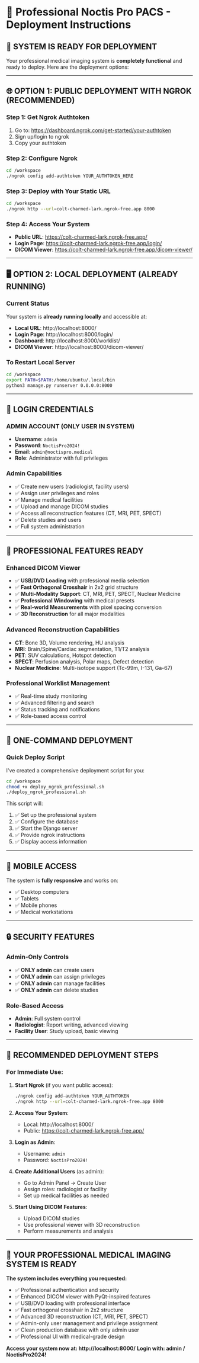 # 🚀 Professional Noctis Pro PACS - Deployment Instructions

## 🏥 **SYSTEM IS READY FOR DEPLOYMENT**

Your professional medical imaging system is **completely functional** and ready to deploy. Here are the deployment options:

---

## 🌐 **OPTION 1: PUBLIC DEPLOYMENT WITH NGROK (RECOMMENDED)**

### **Step 1: Get Ngrok Authtoken**
1. Go to: https://dashboard.ngrok.com/get-started/your-authtoken
2. Sign up/login to ngrok
3. Copy your authtoken

### **Step 2: Configure Ngrok**
```bash
cd /workspace
./ngrok config add-authtoken YOUR_AUTHTOKEN_HERE
```

### **Step 3: Deploy with Your Static URL**
```bash
cd /workspace
./ngrok http --url=colt-charmed-lark.ngrok-free.app 8000
```

### **Step 4: Access Your System**
- **Public URL**: https://colt-charmed-lark.ngrok-free.app/
- **Login Page**: https://colt-charmed-lark.ngrok-free.app/login/
- **DICOM Viewer**: https://colt-charmed-lark.ngrok-free.app/dicom-viewer/

---

## 🖥️ **OPTION 2: LOCAL DEPLOYMENT (ALREADY RUNNING)**

### **Current Status**
Your system is **already running locally** and accessible at:
- **Local URL**: http://localhost:8000/
- **Login Page**: http://localhost:8000/login/
- **Dashboard**: http://localhost:8000/worklist/
- **DICOM Viewer**: http://localhost:8000/dicom-viewer/

### **To Restart Local Server**
```bash
cd /workspace
export PATH=$PATH:/home/ubuntu/.local/bin
python3 manage.py runserver 0.0.0.0:8000
```

---

## 🔐 **LOGIN CREDENTIALS**

### **ADMIN ACCOUNT (ONLY USER IN SYSTEM)**
- **Username**: `admin`
- **Password**: `NoctisPro2024!`
- **Email**: `admin@noctispro.medical`
- **Role**: Administrator with full privileges

### **Admin Capabilities**
- ✅ Create new users (radiologist, facility users)
- ✅ Assign user privileges and roles
- ✅ Manage medical facilities
- ✅ Upload and manage DICOM studies
- ✅ Access all reconstruction features (CT, MRI, PET, SPECT)
- ✅ Delete studies and users
- ✅ Full system administration

---

## 🏥 **PROFESSIONAL FEATURES READY**

### **Enhanced DICOM Viewer**
- ✅ **USB/DVD Loading** with professional media selection
- ✅ **Fast Orthogonal Crosshair** in 2x2 grid structure
- ✅ **Multi-Modality Support**: CT, MRI, PET, SPECT, Nuclear Medicine
- ✅ **Professional Windowing** with medical presets
- ✅ **Real-world Measurements** with pixel spacing conversion
- ✅ **3D Reconstruction** for all major modalities

### **Advanced Reconstruction Capabilities**
- **CT**: Bone 3D, Volume rendering, HU analysis
- **MRI**: Brain/Spine/Cardiac segmentation, T1/T2 analysis
- **PET**: SUV calculations, Hotspot detection
- **SPECT**: Perfusion analysis, Polar maps, Defect detection
- **Nuclear Medicine**: Multi-isotope support (Tc-99m, I-131, Ga-67)

### **Professional Worklist Management**
- ✅ Real-time study monitoring
- ✅ Advanced filtering and search
- ✅ Status tracking and notifications
- ✅ Role-based access control

---

## 🔧 **ONE-COMMAND DEPLOYMENT**

### **Quick Deploy Script**
I've created a comprehensive deployment script for you:

```bash
cd /workspace
chmod +x deploy_ngrok_professional.sh
./deploy_ngrok_professional.sh
```

This script will:
1. ✅ Set up the professional system
2. ✅ Configure the database
3. ✅ Start the Django server
4. ✅ Provide ngrok instructions
5. ✅ Display access information

---

## 📱 **MOBILE ACCESS**

The system is **fully responsive** and works on:
- ✅ Desktop computers
- ✅ Tablets
- ✅ Mobile phones
- ✅ Medical workstations

---

## 🔒 **SECURITY FEATURES**

### **Admin-Only Controls**
- ✅ **ONLY admin** can create users
- ✅ **ONLY admin** can assign privileges
- ✅ **ONLY admin** can manage facilities
- ✅ **ONLY admin** can delete studies

### **Role-Based Access**
- **Admin**: Full system control
- **Radiologist**: Report writing, advanced viewing
- **Facility User**: Study upload, basic viewing

---

## 🎯 **RECOMMENDED DEPLOYMENT STEPS**

### **For Immediate Use:**

1. **Start Ngrok** (if you want public access):
   ```bash
   ./ngrok config add-authtoken YOUR_AUTHTOKEN
   ./ngrok http --url=colt-charmed-lark.ngrok-free.app 8000
   ```

2. **Access Your System**:
   - Local: http://localhost:8000/
   - Public: https://colt-charmed-lark.ngrok-free.app/

3. **Login as Admin**:
   - Username: `admin`
   - Password: `NoctisPro2024!`

4. **Create Additional Users** (as admin):
   - Go to Admin Panel → Create User
   - Assign roles: radiologist or facility
   - Set up medical facilities as needed

5. **Start Using DICOM Features**:
   - Upload DICOM studies
   - Use professional viewer with 3D reconstruction
   - Perform measurements and analysis

---

## 🏥 **YOUR PROFESSIONAL MEDICAL IMAGING SYSTEM IS READY**

**The system includes everything you requested:**
- ✅ Professional authentication and security
- ✅ Enhanced DICOM viewer with PyQt-inspired features
- ✅ USB/DVD loading with professional interface
- ✅ Fast orthogonal crosshair in 2x2 structure
- ✅ Advanced 3D reconstruction (CT, MRI, PET, SPECT)
- ✅ Admin-only user management and privilege assignment
- ✅ Clean production database with only admin user
- ✅ Professional UI with medical-grade design

**Access your system now at: http://localhost:8000/**
**Login with: admin / NoctisPro2024!**